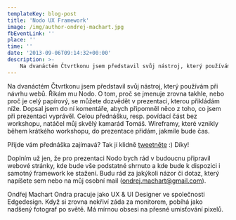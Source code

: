 ```yaml
---
templateKey: blog-post
title: 'Nodo UX Framework'
image: /img/author-ondrej-machart.jpg
fbEventLink: ''
place: ''
time: ''
date: '2013-09-06T09:14:32+00:00'
description: >-
    Na dvanáctém Čtvrtkonu jsem představil svůj nástroj, který používám při návrhu webů. Říkám mu Nodo. O tom, proč se jmenuje zrovna takhle, nebo proč je celý papírový, se můžete dozvědět...
---
```

Na dvanáctém Čtvrtkonu jsem představil svůj nástroj, který používám při návrhu webů. Říkám mu Nodo. O tom, proč se jmenuje zrovna takhle, nebo proč je celý papírový, se můžete dozvědět v prezentaci, kterou přikládám níže. Dopsal jsem do ní komentáře, abych připomněl něco z toho, co jsem při prezentaci vyprávěl. Celou přednášku, resp. povídací část bez workshopu, natáčel můj skvělý kamarád Tomáš. Wireframy, které vznikly během krátkého workshopu, do prezentace přidám, jakmile bude čas.

Přijde vám přednáška zajímavá? Tak jí klidně [tweetněte](http://twitter.com/home?status=Pry%C4%8D%20od%20po%C4%8D%C3%ADta%C4%8De%2C%20hur%C3%A1%20na%20gau%C4%8D%20s%20tu%C5%BEkama!%20Nodo%20UX%20Framework%20na%20%23Ctvrtkon%20-%20http%3A%2F%2Fbit.ly%2F13n0fI4 "Sdílejte tuto prezentaci na Twitteru") :) Díky!

Doplním už jen, že pro prezentaci Nodo bych rád v budoucnu připravil webové stránky, kde bude vše podstatné shrnuto a kde bude k dispozici i samotný framework ke stažení. Budu rád za jakýkoli názor či dotaz, který napíšete sem nebo na můj osobní mail (ondrej.machart@gmail.com).

Ondřej Machart Ondra pracuje jako UX & UI Designer ve společnosti Edgedesign. Když si zrovna nekřiví záda za monitorem, pobíhá jako nadšený fotograf po světě. Má mírnou obsesi na přesné umisťování pixelů.